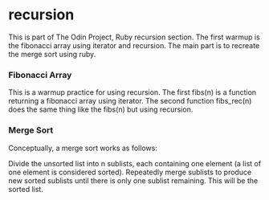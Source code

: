 # recursion

This is part of The Odin Project, Ruby recursion section. The first warmup is the fibonacci array using iterator and recursion. The main part is to recreate the merge sort using ruby.

### Fibonacci Array
This is a warmup practice for using recursion. The first fibs(n) is a function returning a fibonacci array using iterator. The second function fibs_rec(n) does the same thing like the fibs(n) but using recursion.

### Merge Sort
Conceptually, a merge sort works as follows:

Divide the unsorted list into n sublists, each containing one element (a list of one element is considered sorted).
Repeatedly merge sublists to produce new sorted sublists until there is only one sublist remaining. This will be the sorted list.
